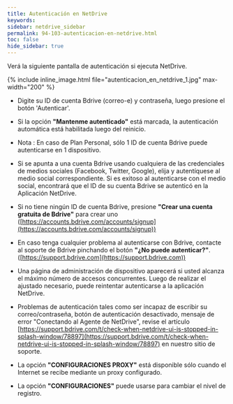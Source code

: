 ```yaml
---
title: Autenticación en NetDrive
keywords:
sidebar: netdrive_sidebar
permalink: 94-103-autenticacion-en-netdrive.html
toc: false
hide_sidebar: true
---
```


Verá la siguiente pantalla de autenticación si ejecuta NetDrive.

{% include inline_image.html file="autenticacion_en_netdrive_1.jpg" max-width="200" %}

- Digite su ID de cuenta Bdrive (correo-e) y contraseña, luego presione el botón 'Autenticar'.

- Si la opción **"Mantenme autenticado"** está marcada, la autenticación automática está habilitada luego del reinicio.

- Nota : En caso de Plan Personal, sólo 1 ID de cuenta Bdrive puede autenticarse en 1 dispositivo.

- Si se apunta a una cuenta Bdrive usando cualquiera de las credenciales de medios sociales (Facebook, Twitter, Google), elija y autentíquese al medio social correspondiente. Si es exitoso al autenticarse con el medio social, encontrará que el ID de su cuenta Bdrive se autenticó en la Aplicación NetDrive.

- Si no tiene ningún ID de cuenta Bdrive, presione **"Crear una cuenta gratuita de Bdrive"** para crear uno ([https://accounts.bdrive.com/accounts/signup](https://accounts.bdrive.com/accounts/signup))

- En caso tenga cualquier problema al autenticarse con Bdrive, contacte al soporte de Bdrive pinchando el botón **"¿No puede autenticar?"**. ([https://support.bdrive.com](https://support.bdrive.com))

- Una página de administración de dispositivo aparecerá si usted alcanza el máximo número de accesos concurrentes. Luego de realizar el ajustado necesario, puede reintentar autenticarse a la aplicación NetDrive.

- Problemas de autenticación tales como ser incapaz de escribir su correo/contraseña, botón de autenticación desactivado, mensaje de error "Conectando al Agente de NetDrive", revise el artículo [https://support.bdrive.com/t/check-when-netdrive-ui-is-stopped-in-splash-window/78897](https://support.bdrive.com/t/check-when-netdrive-ui-is-stopped-in-splash-window/78897) en nuestro sitio de soporte.

- La opción **"CONFIGURACIONES PROXY"** está disponible sólo cuando el Internet se recibe mediante un proxy configurado.

- La opción **"CONFIGURACIONES"** puede usarse para cambiar el nivel de registro.
<BR><BR><BR><BR><BR><BR>